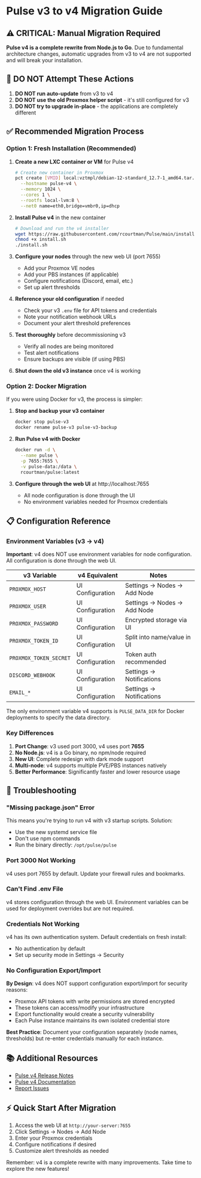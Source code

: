 # Pulse v3 to v4 Migration Guide

## ⚠️ CRITICAL: Manual Migration Required

**Pulse v4 is a complete rewrite from Node.js to Go**. Due to fundamental architecture changes, automatic upgrades from v3 to v4 are not supported and will break your installation.

## 🚫 DO NOT Attempt These Actions

1. **DO NOT run auto-update** from v3 to v4
2. **DO NOT use the old Proxmox helper script** - it's still configured for v3
3. **DO NOT try to upgrade in-place** - the applications are completely different

## ✅ Recommended Migration Process

### Option 1: Fresh Installation (Recommended)

1. **Create a new LXC container or VM** for Pulse v4
   ```bash
   # Create new container in Proxmox
   pct create [VMID] local:vztmpl/debian-12-standard_12.7-1_amd64.tar.zst \
     --hostname pulse-v4 \
     --memory 1024 \
     --cores 1 \
     --rootfs local-lvm:8 \
     --net0 name=eth0,bridge=vmbr0,ip=dhcp
   ```

2. **Install Pulse v4** in the new container
   ```bash
   # Download and run the v4 installer
   wget https://raw.githubusercontent.com/rcourtman/Pulse/main/install.sh
   chmod +x install.sh
   ./install.sh
   ```

3. **Configure your nodes** through the new web UI (port 7655)
   - Add your Proxmox VE nodes
   - Add your PBS instances (if applicable)
   - Configure notifications (Discord, email, etc.)
   - Set up alert thresholds

4. **Reference your old configuration** if needed
   - Check your v3 `.env` file for API tokens and credentials
   - Note your notification webhook URLs
   - Document your alert threshold preferences

5. **Test thoroughly** before decommissioning v3
   - Verify all nodes are being monitored
   - Test alert notifications
   - Ensure backups are visible (if using PBS)

6. **Shut down the old v3 instance** once v4 is working

### Option 2: Docker Migration

If you were using Docker for v3, the process is simpler:

1. **Stop and backup your v3 container**
   ```bash
   docker stop pulse-v3
   docker rename pulse-v3 pulse-v3-backup
   ```

2. **Run Pulse v4 with Docker**
   ```bash
   docker run -d \
     --name pulse \
     -p 7655:7655 \
     -v pulse-data:/data \
     rcourtman/pulse:latest
   ```

3. **Configure through the web UI** at http://localhost:7655
   - All node configuration is done through the UI
   - No environment variables needed for Proxmox credentials

## 📋 Configuration Reference

### Environment Variables (v3 → v4)

**Important**: v4 does NOT use environment variables for node configuration. All configuration is done through the web UI.

| v3 Variable | v4 Equivalent | Notes |
|------------|---------------|-------|
| `PROXMOX_HOST` | UI Configuration | Settings → Nodes → Add Node |
| `PROXMOX_USER` | UI Configuration | Settings → Nodes → Add Node |
| `PROXMOX_PASSWORD` | UI Configuration | Encrypted storage via UI |
| `PROXMOX_TOKEN_ID` | UI Configuration | Split into name/value in UI |
| `PROXMOX_TOKEN_SECRET` | UI Configuration | Token auth recommended |
| `DISCORD_WEBHOOK` | UI Configuration | Settings → Notifications |
| `EMAIL_*` | UI Configuration | Settings → Notifications |

The only environment variable v4 supports is `PULSE_DATA_DIR` for Docker deployments to specify the data directory.

### Key Differences

1. **Port Change**: v3 used port 3000, v4 uses port **7655**
2. **No Node.js**: v4 is a Go binary, no npm/node required
3. **New UI**: Complete redesign with dark mode support
4. **Multi-node**: v4 supports multiple PVE/PBS instances natively
5. **Better Performance**: Significantly faster and lower resource usage

## 🔧 Troubleshooting

### "Missing package.json" Error
This means you're trying to run v4 with v3 startup scripts. Solution:
- Use the new systemd service file
- Don't use npm commands
- Run the binary directly: `/opt/pulse/pulse`

### Port 3000 Not Working
v4 uses port 7655 by default. Update your firewall rules and bookmarks.

### Can't Find .env File
v4 stores configuration through the web UI. Environment variables can be used for deployment overrides but are not required.

### Credentials Not Working
v4 has its own authentication system. Default credentials on fresh install:
- No authentication by default
- Set up security mode in Settings → Security

### No Configuration Export/Import
**By Design**: v4 does NOT support configuration export/import for security reasons:
- Proxmox API tokens with write permissions are stored encrypted
- These tokens can access/modify your infrastructure
- Export functionality would create a security vulnerability
- Each Pulse instance maintains its own isolated credential store

**Best Practice**: Document your configuration separately (node names, thresholds) but re-enter credentials manually for each instance.

## 📚 Additional Resources

- [Pulse v4 Release Notes](https://github.com/rcourtman/Pulse/releases/tag/v4.0.0)
- [Pulse v4 Documentation](https://github.com/rcourtman/Pulse#readme)
- [Report Issues](https://github.com/rcourtman/Pulse/issues)

## ⚡ Quick Start After Migration

1. Access the web UI at `http://your-server:7655`
2. Click Settings → Nodes → Add Node
3. Enter your Proxmox credentials
4. Configure notifications if desired
5. Customize alert thresholds as needed

Remember: v4 is a complete rewrite with many improvements. Take time to explore the new features!